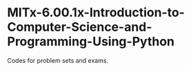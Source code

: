 # MITx-6.00.1x-Introduction-to-Computer-Science-and-Programming-Using-Python
Codes for problem sets and exams.
